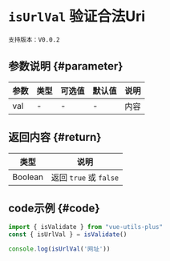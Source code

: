 # `isUrlVal` 验证合法Uri

`支持版本：V0.0.2`


## 参数说明 {#parameter}

| 参数  | 类型  | 可选值 | 默认值 | 说明  |
|-----|-----|-----|-----|-----|
| val | -   | -   | -   | 内容  |


## 返回内容 {#return}

| 类型      | 说明                  |
|---------|---------------------|
| Boolean | 返回 `true` 或 `false` |


## code示例 {#code}

```javascript
import { isValidate } from "vue-utils-plus"
const { isUrlVal } = isValidate()

console.log(isUrlVal('网址'))
```

